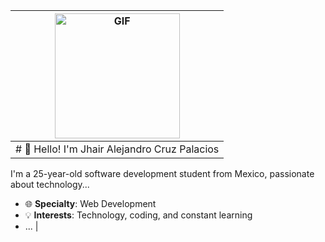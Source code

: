 | <img src="https://giffiles.alphacoders.com/196/196102.gif" width="200" alt="GIF" /> | 
| --- |
| # 👋 Hello! I'm Jhair Alejandro Cruz Palacios  
I'm a 25-year-old software development student from Mexico, passionate about technology...  
- 🌐 **Specialty**: Web Development  
- 💡 **Interests**: Technology, coding, and constant learning  
- ... |
